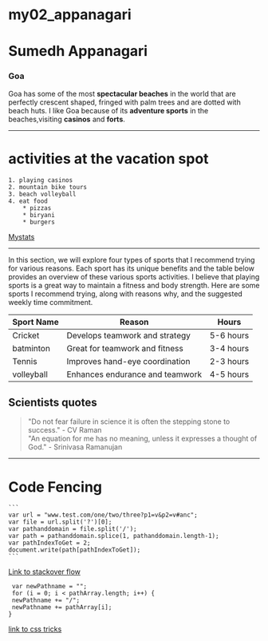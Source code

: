 # my02_appanagari
# Sumedh Appanagari
### Goa
Goa has some of the most **spectacular beaches** in the world that are perfectly crescent shaped, fringed with palm trees and are dotted with beach huts. I like Goa because of its **adventure sports** in the beaches,visiting **casinos** and **forts**.
___

# activities at the vacation spot

    1. playing casinos 
    2. mountain bike tours 
    3. beach volleyball 
    4. eat food 
        * pizzas 
        * biryani 
        * burgers 
   
   [Mystats](Mystats.md)

   --------
In this section, we will explore four types of sports that I recommend trying for various reasons. Each sport has its  unique benefits and the table below provides an overview of these various sports activities. I believe that playing sports is a great way to maintain a fitness and body strength. Here are some sports I recommend trying, along with reasons why, and the suggested weekly time commitment.

|Sport Name| Reason                          | Hours     |
|----------|---------------------------------|-----------|
|Cricket   | Develops teamwork and strategy  | 5-6 hours |
|batminton | Great for teamwork and fitness  | 3-4 hours |
|Tennis    | Improves hand-eye coordination  | 2-3 hours |
|volleyball| Enhances endurance and teamwork | 4-5 hours |

## Scientists quotes
> "Do not fear failure in science it is often the stepping stone to success." - CV Raman <br>
> "An equation for me has no meaning, unless it expresses a thought of God." - Srinivasa Ramanujan

---------------
# Code Fencing

    ```
    var url = "www.test.com/one/two/three?p1=v&p2=v#anc";
    var file = url.split('?')[0];
    var pathanddomain = file.split('/');
    var path = pathanddomain.splice(1, pathanddomain.length-1);
    var pathIndexToGet = 2;
    document.write(path[pathIndexToGet]);​
    ```

[Link to stackover flow](https://stackoverflow.com/questions/11703673/get-specific-part-of-url-of-a-link)

```
 var newPathname = "";
 for (i = 0; i < pathArray.length; i++) {
 newPathname += "/";
 newPathname += pathArray[i];
}
```
[link to css tricks](https://css-tricks.com/snippets/javascript/get-url-and-url-parts-in-javascript/)




